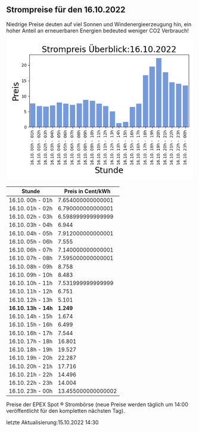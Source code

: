 
## Strompreise für den 16.10.2022

Niedrige Preise deuten auf viel Sonnen und Windenergieerzeugung hin, ein hoher Anteil an erneuerbaren Energien bedeuted weniger CO2 Verbrauch!

![Strompreis übersicht](imgs/strompreis_uebersicht.png)

| Stunde | Preis in Cent/kWh |
|---|---|
| 16.10. 00h -  01h | 7.654000000000001 | 
| 16.10. 01h -  02h | 6.790000000000001 | 
| 16.10. 02h -  03h | 6.598999999999999 | 
| 16.10. 03h -  04h | 6.944 | 
| 16.10. 04h -  05h | 7.912000000000001 | 
| 16.10. 05h -  06h | 7.555 | 
| 16.10. 06h -  07h | 7.140000000000001 | 
| 16.10. 07h -  08h | 7.595000000000001 | 
| 16.10. 08h -  09h | 8.758 | 
| 16.10. 09h -  10h | 8.483 | 
| 16.10. 10h -  11h | 7.531999999999999 | 
| 16.10. 11h -  12h | 6.751 | 
| 16.10. 12h -  13h | 5.101 | 
| **16.10. 13h -  14h** | **1.249** | 
| 16.10. 14h -  15h | 1.674 | 
| 16.10. 15h -  16h | 6.499 | 
| 16.10. 16h -  17h | 7.544 | 
| 16.10. 17h -  18h | 16.801 | 
| 16.10. 18h -  19h | 19.527 | 
| 16.10. 19h -  20h | 22.287 | 
| 16.10. 20h -  21h | 17.716 | 
| 16.10. 21h -  22h | 14.496 | 
| 16.10. 22h -  23h | 14.004 | 
| 16.10. 23h -  00h | 13.455000000000002 | 

Preise der EPEX Spot ® Strombörse (neue Preise werden täglich um 14:00 veröffentlicht für den kompletten nächsten Tag).

letzte Aktualisierung:15.10.2022 14:30